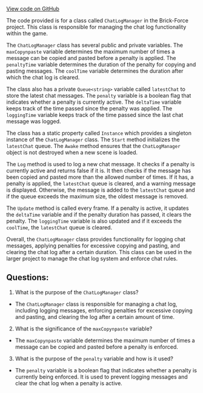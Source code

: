 [View code on GitHub](https://github.com/TieHaxJan/Brick-Force/Assembly-CSharp\ChatLogManager.cs)

The code provided is for a class called `ChatLogManager` in the Brick-Force project. This class is responsible for managing the chat log functionality within the game. 

The `ChatLogManager` class has several public and private variables. The `maxCopynpaste` variable determines the maximum number of times a message can be copied and pasted before a penalty is applied. The `penaltyTime` variable determines the duration of the penalty for copying and pasting messages. The `coolTime` variable determines the duration after which the chat log is cleared.

The class also has a private `Queue<string>` variable called `latestChat` to store the latest chat messages. The `penalty` variable is a boolean flag that indicates whether a penalty is currently active. The `deltaTime` variable keeps track of the time passed since the penalty was applied. The `loggingTime` variable keeps track of the time passed since the last chat message was logged.

The class has a static property called `Instance` which provides a singleton instance of the `ChatLogManager` class. The `Start` method initializes the `latestChat` queue. The `Awake` method ensures that the `ChatLogManager` object is not destroyed when a new scene is loaded.

The `Log` method is used to log a new chat message. It checks if a penalty is currently active and returns false if it is. It then checks if the message has been copied and pasted more than the allowed number of times. If it has, a penalty is applied, the `latestChat` queue is cleared, and a warning message is displayed. Otherwise, the message is added to the `latestChat` queue and if the queue exceeds the maximum size, the oldest message is removed.

The `Update` method is called every frame. If a penalty is active, it updates the `deltaTime` variable and if the penalty duration has passed, it clears the penalty. The `loggingTime` variable is also updated and if it exceeds the `coolTime`, the `latestChat` queue is cleared.

Overall, the `ChatLogManager` class provides functionality for logging chat messages, applying penalties for excessive copying and pasting, and clearing the chat log after a certain duration. This class can be used in the larger project to manage the chat log system and enforce chat rules.
## Questions: 
 1. What is the purpose of the `ChatLogManager` class?
- The `ChatLogManager` class is responsible for managing a chat log, including logging messages, enforcing penalties for excessive copying and pasting, and clearing the log after a certain amount of time.

2. What is the significance of the `maxCopynpaste` variable?
- The `maxCopynpaste` variable determines the maximum number of times a message can be copied and pasted before a penalty is enforced.

3. What is the purpose of the `penalty` variable and how is it used?
- The `penalty` variable is a boolean flag that indicates whether a penalty is currently being enforced. It is used to prevent logging messages and clear the chat log when a penalty is active.